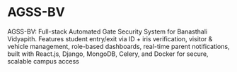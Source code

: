 # AGSS-BV
AGSS-BV: Full-stack Automated Gate Security System for Banasthali Vidyapith. Features student entry/exit via ID + iris verification, visitor &amp; vehicle management, role-based dashboards, real-time parent notifications, built with React.js, Django, MongoDB, Celery, and Docker for secure, scalable campus access
